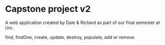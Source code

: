 # Capstone project v2

A web application created by Dale & Richard as part of our final semester at Uni.

 find, findOne, create, update, destroy, populate, add or remove.
